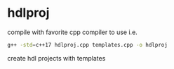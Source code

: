 # hdlproj

compile with favorite cpp compiler to use i.e.

```bash
g++ -std=c++17 hdlproj.cpp templates.cpp -o hdlproj
```

create hdl projects with templates
